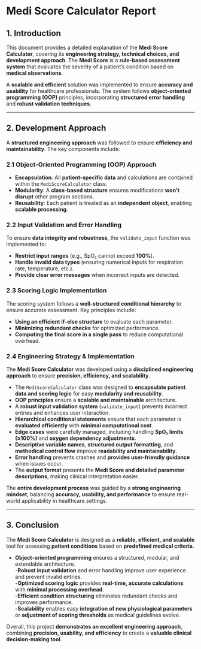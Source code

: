 # **Medi Score Calculator Report**

## **1. Introduction**  
This document provides a detailed explanation of the **Medi Score Calculator**, covering its **engineering strategy, technical choices, and development approach**. The **Medi Score** is a **rule-based assessment system** that evaluates the severity of a patient’s condition based on **medical observations**.  

A **scalable and efficient** solution was implemented to ensure **accuracy and usability** for healthcare professionals. The system follows **object-oriented programming (OOP)** principles, incorporating **structured error handling** and **robust validation techniques**.

---

## **2. Development Approach**  
A **structured engineering approach** was followed to ensure **efficiency and maintainability**. The key components include:  

### **2.1 Object-Oriented Programming (OOP) Approach**  
- **Encapsulation**: All **patient-specific data** and calculations are contained within the `MediScoreCalculator` class.  
- **Modularity**: A **class-based structure** ensures modifications **won't disrupt** other program sections.  
- **Reusability**: Each patient is treated as an **independent object**, enabling **scalable processing**.  

### **2.2 Input Validation and Error Handling**  
To ensure **data integrity and robustness**, the `validate_input` function was implemented to:  
- **Restrict input ranges** (e.g., SpO₂ cannot exceed **100%**).  
- **Handle invalid data types** (ensuring numerical inputs for respiration rate, temperature, etc.).  
- **Provide clear error messages** when incorrect inputs are detected.  

### **2.3 Scoring Logic Implementation**  
The scoring system follows a **well-structured conditional hierarchy** to ensure accurate assessment. Key principles include:  
- **Using an efficient if-else structure** to evaluate each parameter.  
- **Minimizing redundant checks** for optimized performance.  
- **Computing the final score in a single pass** to reduce computational overhead.  

### **2.4 Engineering Strategy & Implementation**  
The **Medi Score Calculator** was developed using a **disciplined engineering approach** to ensure **precision, efficiency, and scalability**.  

- The `MediScoreCalculator` class was designed to **encapsulate patient data and scoring logic** for easy **modularity and reusability**.  
- **OOP principles** ensure a **scalable and maintainable** architecture.  
- A **robust input validation system** (`validate_input`) prevents incorrect entries and enhances user interaction.  
- **Hierarchical conditional statements** ensure that each parameter is **evaluated efficiently** with **minimal computational cost**.  
- **Edge cases** were carefully managed, including handling **SpO₂ limits (≤100%)** and **oxygen dependency adjustments**.  
- **Descriptive variable names**, **structured output formatting**, and **methodical control flow** improve **readability and maintainability**.  
- **Error handling** prevents crashes and **provides user-friendly guidance** when issues occur.  
- The **output format** presents the **Medi Score and detailed parameter descriptions**, making clinical interpretation easier.  

The **entire development process** was guided by a **strong engineering mindset**, balancing **accuracy, usability, and performance** to ensure real-world applicability in healthcare settings.

---

## **3. Conclusion**  
The **Medi Score Calculator** is designed as a **reliable, efficient, and scalable** tool for assessing **patient conditions** based on **predefined medical criteria**.  

- **Object-oriented programming** ensures a structured, modular, and extendable architecture.  
-**Robust input validation** and error handling improve user experience and prevent invalid entries.  
-**Optimized scoring logic** provides **real-time, accurate calculations** with **minimal processing overhead**.  
-**Efficient condition structuring** eliminates redundant checks and improves performance.  
-**Scalability** enables easy **integration of new physiological parameters** or **adjustment of scoring thresholds** as medical guidelines evolve.  

Overall, this project **demonstrates an excellent engineering approach**, combining **precision, usability, and efficiency** to create a **valuable clinical decision-making tool**.  
